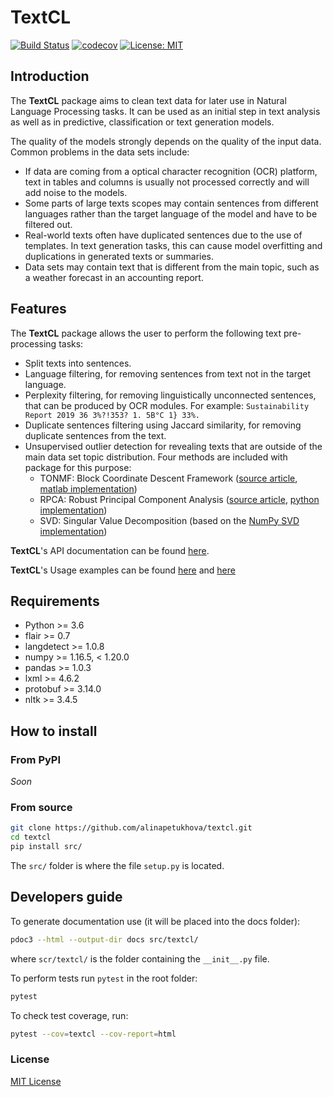 # TextCL

[![Build Status](https://travis-ci.com/alinapetukhova/textcl.svg?branch=master)](https://travis-ci.com/github/alinapetukhova/textcl)
[![codecov](https://codecov.io/gh/alinapetukhova/textcl/branch/master/graph/badge.svg?token=jgYuXyGGjS)](https://codecov.io/gh/alinapetukhova/textcl)
[![License: MIT](https://img.shields.io/badge/License-MIT-yellow.svg)](https://opensource.org/licenses/MIT)

## Introduction

The **TextCL** package aims to clean text data for later use in Natural Language Processing tasks. It can be used as an initial step in text analysis as well as in predictive, classification or text generation models.

The quality of the models strongly depends on the quality of the input data. Common problems in the data sets include:

- If data are coming from a optical character recognition (OCR) platform, text in tables and columns is usually not processed correctly and will add noise to the models.
- Some parts of large texts scopes may contain sentences from different languages rather than the target language of the model and have to be filtered out.
- Real-world texts often have duplicated sentences due to the use of templates. In text generation tasks, this can cause model overfitting and duplications in generated texts or summaries.
- Data sets may contain text that is different from the main topic, such as a weather forecast in an accounting report.

## Features

The **TextCL** package allows the user to perform the following text pre-processing tasks:

- Split texts into sentences.
- Language filtering, for removing sentences from text not in the target language.
- Perplexity filtering, for removing linguistically unconnected sentences, that can be produced by OCR modules. For example: `Sustainability Report 2019 36 3%?!353? 1. 5В°C 1} 33%.`
- Duplicate sentences filtering using Jaccard similarity, for removing duplicate sentences from the text.
- Unsupervised outlier detection for revealing texts that are outside of the main data set topic distribution. Four methods are included with package for this purpose:
  - TONMF: Block Coordinate Descent Framework
    ([source article](https://arxiv.org/pdf/1701.01325.pdf),
    [matlab implementation](https://github.com/ramkikannan/outliernmf))
  - RPCA: Robust Principal Component Analysis
    ([source article](https://arxiv.org/pdf/0912.3599.pdf),
    [python implementation](https://github.com/dganguli/robust-pca))
  - SVD: Singular Value Decomposition
    (based on the [NumPy SVD implementation](https://numpy.org/doc/stable/reference/generated/numpy.linalg.svd.html))

**TextCL**'s API documentation can be found [here](https://alinapetukhova.github.io/textcl/docs/).

**TextCL**'s Usage examples can be found [here](https://github.com/alinapetukhova/textcl/blob/master/examples/text_preprocessing_example.ipynb) and [here](https://github.com/alinapetukhova/textcl/blob/master/examples/outlier_detection_functions_plots_example.ipynb)

## Requirements

- Python >= 3.6
- flair >= 0.7
- langdetect >= 1.0.8
- numpy >= 1.16.5, < 1.20.0
- pandas >= 1.0.3
- lxml >= 4.6.2
- protobuf >= 3.14.0
- nltk >= 3.4.5

## How to install

### From PyPI

_Soon_

### From source

```bash
git clone https://github.com/alinapetukhova/textcl.git
cd textcl
pip install src/
```

The `src/` folder is where the file `setup.py` is located.


## Developers guide

To generate documentation use (it will be placed into the docs folder):

```bash
pdoc3 --html --output-dir docs src/textcl/
```

where `scr/textcl/` is the folder containing the `__init__.py` file.

To perform tests run `pytest` in the root folder:

```bash
pytest
```

To check test coverage, run:

```bash
pytest --cov=textcl --cov-report=html
```

### License

[MIT License](LICENSE)